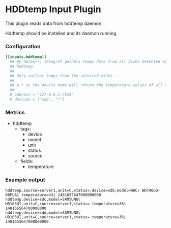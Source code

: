 # HDDtemp Input Plugin

This plugin reads data from hddtemp daemon.

Hddtemp should be installed and its daemon running.

### Configuration

```toml
[[inputs.hddtemp]]
  ## By default, telegraf gathers temps data from all disks detected by the
  ## hddtemp.
  ##
  ## Only collect temps from the selected disks.
  ##
  ## A * as the device name will return the temperature values of all disks.
  ##
  # address = "127.0.0.1:7634"
  # devices = ["sda", "*"]
```

### Metrics

- hddtemp
  - tags:
    - device
    - model
    - unit
    - status
    - source
  - fields:
    - temperature


### Example output

```
hddtemp,source=server1,unit=C,status=,device=sdb,model=WDC\ WD740GD-00FLA1 temperature=43i 1481655647000000000
hddtemp,device=sdc,model=SAMSUNG\ HD103UI,unit=C,source=server1,status= temperature=38i 148165564700000000
hddtemp,device=sdd,model=SAMSUNG\ HD103UI,unit=C,source=server1,status= temperature=36i 1481655647000000000
```
